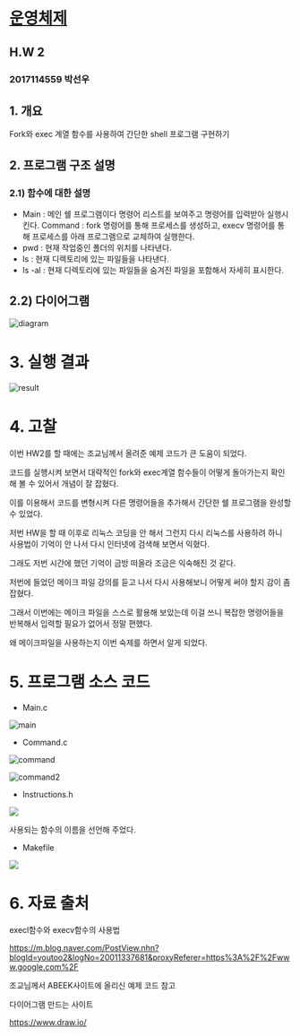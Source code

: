 # [운영체제](../README.md) 
## H.W 2							
### 2017114559	박선우
## 1.	개요
Fork와 exec 계열 함수를 사용하여 간단한 shell 프로그램 구현하기
## 2.	프로그램 구조 설명
### 2.1) 함수에 대한 설명
- Main : 메인 쉘 프로그램이다 명령어 리스트를 보여주고 명령어를 입력받아 실행시킨다.
Command : fork 명령어를 통해 프로세스를 생성하고, execv 명령어를 통해 프로세스를 아래 프로그램으로 교체하여 실행한다.
- pwd : 현재 작업중인 폴더의 위치를 나타낸다.
- ls : 현재 디렉토리에 있는 파일들을 나타낸다.
- ls -al : 현재 디렉토리에 있는 파일들을 숨겨진 파일을 포함해서 자세히 표시한다.
## 2.2) 다이어그램

 ![diagram](./ing/diagram.png)
 
# 3.	실행 결과

 ![result](./ing/result.png)
 
# 4.	고찰
이번 HW2를 할 때에는 조교님께서 올려준 예제 코드가 큰 도움이 되었다.

코드를 실행시켜 보면서 대략적인 fork와 exec계열 함수들이 어떻게 돌아가는지 확인해 볼 수 있어서 개념이 잘 잡혔다. 

이를 이용해서 코드를 변형시켜 다른 명령어들을 추가해서 간단한 쉘 프로그램을 완성할 수 있었다.

저번 HW을 할 때 이후로 리눅스 코딩을 안 해서 그런지 다시 리눅스를 사용하려 하니 사용법이 기억이 안 나서 다시 인터넷에 검색해 보면서 익혔다.

그래도 저번 시간에 했던 기억이 금방 떠올라 조금은 익숙해진 것 같다.

저번에 들었던 메이크 파일 강의를 듣고 나서 다시 사용해보니 어떻게 써야 할지 감이 좀 잡혔다. 

그래서 이번에는 메이크 파일을 스스로 활용해 보았는데 이걸 쓰니 복잡한 명령어들을 반복해서 입력할 필요가 없어서 정말 편했다.

왜 메이크파일을 사용하는지 이번 숙제를 하면서 알게 되었다.
 

# 5.	프로그램 소스 코드
- Main.c

 ![main](./ing/main.png)
 
- Command.c

 ![command](./ing/command.png)
 
 ![command2](./ing/command2.png)
 
- Instructions.h

![](./ing/instruction.png)

  사용되는 함수의 이름을 선언해 주었다.
- Makefile

 ![](./img/makef.png)
 
# 6.	자료 출처
execl함수와 execv함수의 사용법

https://m.blog.naver.com/PostView.nhn?blogId=youtoo2&logNo=20011337681&proxyReferer=https%3A%2F%2Fwww.google.com%2F

조교님께서 ABEEK사이트에 올리신 예제 코드 참고

다이어그램 만드는 사이트

https://www.draw.io/

